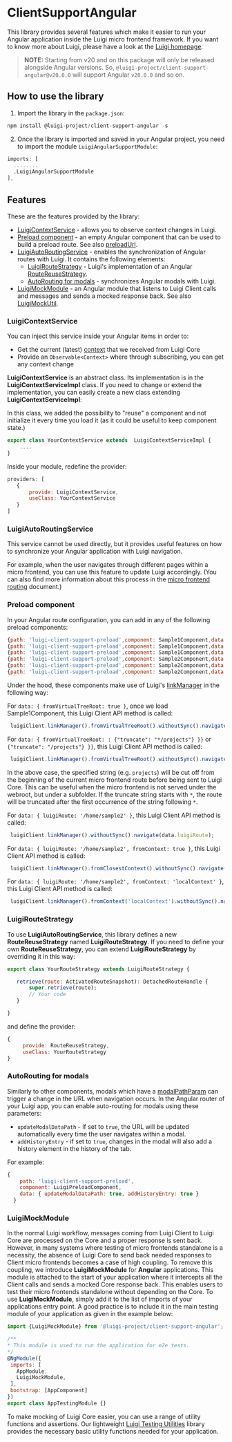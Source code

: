 # ClientSupportAngular

This library provides several features which make it easier to run your Angular application inside the Luigi micro frontend framework.
If you want to know more about Luigi, please have a look at the [Luigi homepage](https://luigi-project.io/).

> **NOTE:** Starting from v20 and on this package will only be released alongside Angular versions. So, `@luigi-project/client-support-angular@v20.0.0` will support Angular `v20.0.0` and so on. 

## How to use the library

1. Import the library in the `package.json`:
```javascript
npm install @luigi-project/client-support-angular -s
```

2. Once the library is imported and saved in your Angular project, you need to import the module `LuigiAngularSupportModule`:

```javascript
imports: [
  ........
  ,LuigiAngularSupportModule
],
```

## Features

These are the features provided by the library:
* [LuigiContextService](#LuigiContextService) - allows you to observe context changes in Luigi.
* [Preload component](#preload-component) - an empty Angular component that can be used to build a preload route. See also [preloadUrl](https://docs.luigi-project.io/docs/navigation-parameters-reference/?section=viewgroupsettings). 
* [LuigiAutoRoutingService](#LuigiAutoRoutingService) - enables the synchronization of Angular routes with Luigi. It contains the following elements: 
  * [LuigiRouteStrategy](#LuigiRouteStrategy) - Luigi's implementation of an Angular [RouteReuseStrategy](https://angular.io/api/router/RouteReuseStrategy).
  * [AutoRouting for modals](#autorouting-for-modals) - synchronizes Angular modals with Luigi.
* [LuigiMockModule](#LuigiMockModule) - an Angular module that listens to Luigi Client calls and messages and sends a mocked response back. See also [LuigiMockUtil](https://docs.luigi-project.io/docs/luigi-testing-utilities). 


### LuigiContextService

You can inject this service inside your Angular items in order to:
* Get the current (latest) [context](https://docs.luigi-project.io/docs/navigation-advanced?section=contexts) that we received from Luigi Core
* Provide an `Observable<Context>` where through subscribing, you can get any context change

**LuigiContextService** is an abstract class. Its implementation is in the **LuigiContextServiceImpl** class.
If you need to change or extend the implementation, you can easily create a new class extending **LuigiContextServiceImpl**:

In this class, we added the possibility to "reuse" a component and not initialize it every time you load it (as it could be useful to keep component state.)

```javascript
export class YourContextService extends  LuigiContextServiceImpl {
    ....
}

```
Inside your module, redefine the provider:

 ```javascript
providers: [
    {
        provide: LuigiContextService,
        useClass: YourContextService
    }
]
 ```

### LuigiAutoRoutingService

This service cannot be used directly, but it provides useful features on how to synchronize your Angular application with Luigi navigation. 

For example, when the user navigates through different pages within a micro frontend, you can use this feature to update Luigi accordingly. (You can also find more information about this process in the [micro frontend routing](https://docs.luigi-project.io/docs/microfrontend-routing) document.)

### Preload component

In your Angular route configuration, you can add in any of the following preload components:

 ```javascript
{path: 'luigi-client-support-preload',component: Sample1Component,data: { fromVirtualTreeRoot: true }}
{path: 'luigi-client-support-preload',component: Sample1Component,data: { fromVirtualTreeRoot: : {"truncate": "*/projects"} }}
{path: 'luigi-client-support-preload',component: Sample1Component,data: { fromVirtualTreeRoot: : {"truncate": "/projects"} }}
{path: 'luigi-client-support-preload',component: Sample2Component,data: { luigiRoute: '/home/sample2' }}
{path: 'luigi-client-support-preload',component: Sample2Component,data: { luigiRoute: '/home/sample2', fromContext: true}}
{path: 'luigi-client-support-preload',component: Sample2Component,data: { luigiRoute: '/home/sample2', fromContext: 'localContext'}}
 ```

Under the hood, these components make use of Luigi's [linkManager](https://docs.luigi-project.io/docs/luigi-client-api?section=linkmanager) in the following way: 

For `data: { fromVirtualTreeRoot: true }`, once we load Sample1Component, this Luigi Client API method is called:
 ```javascript
  luigiClient.linkManager().fromVirtualTreeRoot().withoutSync().navigate({route url});
 ```

 For `data: { fromVirtualTreeRoot: : {"truncate": "*/projects"} }}` or `{"truncate": "/projects"} }}`, this Luigi Client API method is called:
 ```javascript
  luigiClient.linkManager().fromVirtualTreeRoot().withoutSync().navigate({truncated url});
 ```
 In the above case, the specified string (e.g. `projects`) will be cut off from the beginning of the current micro frontend route before being sent to Luigi Core. This can be useful when the micro frontend is not served under the webroot, but under a subfolder. If the truncate string starts with `*`, the route will be truncated after the first occurrence of the string following `*`.

For `data: { luigiRoute: '/home/sample2' }`, this Luigi Client API method is called:
 ```javascript
  luigiClient.linkManager().withoutSync().navigate(data.luigiRoute);
 ```

For `data: { luigiRoute: '/home/sample2', fromContext: true }`, this Luigi Client API method is called:
 ```javascript
  luigiClient.linkManager().fromClosestContext().withoutSync().navigate(data.luigiRoute);
 ```

For `data: { luigiRoute: '/home/sample2', fromContext: 'localContext' }`, this Luigi Client API method is called:
 ```javascript
  luigiClient.linkManager().fromContext('localContext').withoutSync().navigate(data.luigiRoute);
 ```


### LuigiRouteStrategy

To use **LuigiAutoRoutingService**, this library defines a new **RouteReuseStrategy** named **LuigiRouteStrategy**.
If you need to define your own **RouteReuseStrategy**, you can extend **LuigiRouteStrategy** by overriding it in this way:

 ```javascript
export class YourRouteStrategy extends LuigiRouteStrategy {

    retrieve(route: ActivatedRouteSnapshot): DetachedRouteHandle {
        super.retrieve(route);
        // Your code
    }

}
 ```
and define the provider:
 ```javascript
 {
      provide: RouteReuseStrategy,
      useClass: YourRouteStrategy
 }
 ```

### AutoRouting for modals

Similarly to other components, modals which have a [modalPathParam](https://docs.luigi-project.io/docs/navigation-parameters-reference/?section=modalpathparam) can trigger a change in the URL when navigation occurs. In the Angular router of your Luigi app, you can enable auto-routing for modals using these parameters: 
- `updateModalDataPath` - if set to `true`, the URL will be updated automatically every time the user navigates within a modal. 
- `addHistoryEntry` - if set to `true`, changes in the modal will also add a history element in the history of the tab.

For example: 
```javascript
{
    path: 'luigi-client-support-preload',
    component: LuigiPreloadComponent,
    data: { updateModalDataPath: true, addHistoryEntry: true }
  }
```

### LuigiMockModule

In the normal Luigi workflow, messages coming from Luigi Client to Luigi Core are processed on the Core and a proper response is sent back. However, in many systems where testing of micro frontends standalone is a necessity, the absence of Luigi Core to send back needed responses to Client micro frontends becomes a case of high coupling. To remove this coupling, we introduce **LuigiMockModule** for **Angular** applications. This module is attached to the start of your application where it intercepts all the Client calls and sends a mocked Core response back. This enables users to test their micro frontends standalone without depending on the Core. 
To use **LuigiMockModule**, simply add it to the list of imports of your applications entry point. A good practice is to include it in the main testing module of your application as given in the example below:

 ```javascript
import {LuigiMockModule} from '@luigi-project/client-support-angular';

/**
 * This module is used to run the application for e2e tests.
 */
@NgModule({
  imports: [
    AppModule,
    LuigiMockModule,
  ],
  bootstrap: [AppComponent]
})
export class AppTestingModule {}

 ```

To make mocking of Luigi Core easier, you can use a range of utility functions and assertions. Our lightweight [Luigi Testing Utilities](https://docs.luigi-project.io/docs/luigi-testing-utilities) library provides the necessary basic utility functions needed for your application. 

